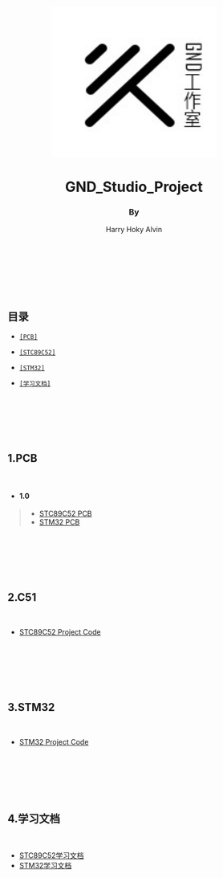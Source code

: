 <div align="center">
    <img src='./pic/GND-logo.jpg' height="300" width="330"/>
    <h1>
        GND_Studio_Project
    </h1>
    <h4>
        <h3>By</h3> Harry   Hoky   Alvin
    </h4>
</div>

<br>
<br>
<br>
<br>
<br>
<br>
<br>

## 目录
- [`[PCB]`](#PCB)

- [`[STC89C52]`](#C51)

- [`[STM32]`](#STM32)

- [`[学习文档]`](#DOC)

<br>
<br>
<br>
<br>
</br>

<h2 id="PCB">1.PCB</h2>
<br>
    
- <h4>1.0</h4>
> - [STC89C52 PCB](https://github.com/HokyGUAN/GND_Studio_Project/blob/master/pic/STC51.jpg/)
> - [STM32 PCB](https://github.com/HokyGUAN/GND_Studio_Project/blob/master/pic/STM32.jpg/)
<br>
<br>
<br>
<br>
</br>

<h2 id="C51">2.C51</h2>
<br>

- [STC89C52 Project Code](https://github.com/HokyGUAN/GND_Studio_Project/blob/master/STC89C52/)
<br>
<br>
<br>
<br>
</br>

<h2 id="STM32">3.STM32</h2>
<br>
    
- [STM32 Project Code](https://github.com/HokyGUAN/GND_Studio_Project/tree/master/STM32/)
<br>
<br>
<br>
<br>
</br>

<h2 id="DOC">4.学习文档</h2>
<br>

- [STC89C52学习文档](https://github.com/HokyGUAN/GND_Studio_Project/tree/master/%E5%AD%A6%E4%B9%A0%E6%96%87%E6%A1%A3/stc89c52%E5%AD%A6%E4%B9%A0%E6%96%87%E6%A1%A3)
- [STM32学习文档](https://github.com/HokyGUAN/GND_Studio_Project/tree/master/%E5%AD%A6%E4%B9%A0%E6%96%87%E6%A1%A3/stc89c52%E5%AD%A6%E4%B9%A0%E6%96%87%E6%A1%A3)
<br>
<br>
<br>
<br>
</br>

